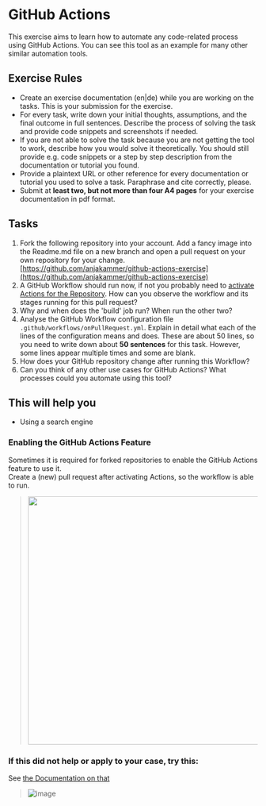 # GitHub Actions

This exercise aims to learn how to automate any code-related process using GitHub Actions. You can see this tool as an example for many other similar automation tools.

## Exercise Rules

- Create an exercise documentation (en|de) while you are working on the tasks. This is your submission for the exercise.
- For every task, write down your initial thoughts, assumptions, and the final outcome in full sentences. Describe the process of solving the task and provide code snippets and screenshots if needed.
- If you are not able to solve the task because you are not getting the tool to work, describe how you would solve it theoretically. You should still provide e.g. code snippets or a step by step description from the documentation or tutorial you found.
- Provide a plaintext URL or other reference for every documentation or tutorial you used to solve a task. Paraphrase and cite correctly, please.
- Submit at __least two, but not more than four A4 pages__ for your exercise documentation in pdf format.

## Tasks

1. Fork the following repository into your account. Add a fancy image into the Readme.md file on a new branch and open a pull request on your own repository for your change. [https://github.com/anjakammer/github-actions-exercise](https://github.com/anjakammer/github-actions-exercise)
2. A GitHub Workflow should run now, if not you probably need to [activate Actions for the Repository](https://github.com/anjakammer/DevOps-and-SRE/blob/master/exercises/github-actions.md#enabling-the-github-actions-feature). How can you observe the workflow and its stages running for this pull request?
3. Why and when does the 'build' job run? When run the other two?
4. Analyse the GitHub Workflow configuration file `.github/workflows/onPullRequest.yml`. Explain in detail what each of the lines of the configuration means and does. These are about 50 lines, so you need to write down about __50 sentences__ for this task. However, some lines appear multiple times and some are blank.
5. How does your GitHub repository change after running this Workflow?
6. Can you think of any other use cases for GitHub Actions? What processes could you automate using this tool?

## This will help you

- Using a search engine

### Enabling the GitHub Actions Feature

Sometimes it is required for forked repositories to enable the GitHub Actions feature to use it.  
Create a (new) pull request after activating Actions, so the workflow is able to run.
> <img src="https://user-images.githubusercontent.com/7222193/141982113-ac561029-be82-41e1-962a-866810b88ef7.png" width="500">

### If this did not help or apply to your case, try this: 

See [the Documentation on that](https://docs.github.com/en/repositories/managing-your-repositorys-settings-and-features/enabling-features-for-your-repository/managing-github-actions-settings-for-a-repository)
> ![image](https://user-images.githubusercontent.com/7222193/141508716-a1699bb7-3f63-4712-a04b-4fe51628e914.png)

